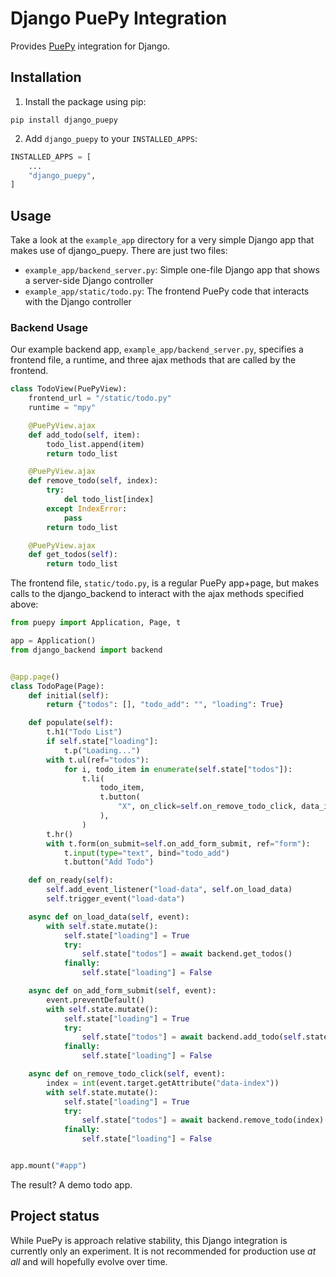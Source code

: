 # Django PuePy Integration

Provides [PuePy](https://puepy.dev) integration for Django.

## Installation

1. Install the package using pip:

```
pip install django_puepy
```

2. Add `django_puepy` to your `INSTALLED_APPS`:

```python
INSTALLED_APPS = [
    ...
    "django_puepy",
]
```

## Usage

Take a look at the `example_app` directory for a very simple Django app that makes use of django_puepy. There are just two files:

- `example_app/backend_server.py`: Simple one-file Django app that shows a server-side Django controller
- `example_app/static/todo.py`: The frontend PuePy code that interacts with the Django controller

### Backend Usage

Our example backend app, `example_app/backend_server.py`, specifies a frontend file, a runtime, and three ajax methods that are called by the frontend.

```python
class TodoView(PuePyView):
    frontend_url = "/static/todo.py"
    runtime = "mpy"

    @PuePyView.ajax
    def add_todo(self, item):
        todo_list.append(item)
        return todo_list

    @PuePyView.ajax
    def remove_todo(self, index):
        try:
            del todo_list[index]
        except IndexError:
            pass
        return todo_list

    @PuePyView.ajax
    def get_todos(self):
        return todo_list
```

The frontend file, `static/todo.py`, is a regular PuePy app+page, but makes calls to the django_backend to interact with the ajax methods specified above:

```python
from puepy import Application, Page, t

app = Application()
from django_backend import backend


@app.page()
class TodoPage(Page):
    def initial(self):
        return {"todos": [], "todo_add": "", "loading": True}

    def populate(self):
        t.h1("Todo List")
        if self.state["loading"]:
            t.p("Loading...")
        with t.ul(ref="todos"):
            for i, todo_item in enumerate(self.state["todos"]):
                t.li(
                    todo_item,
                    t.button(
                        "X", on_click=self.on_remove_todo_click, data_index=str(i)
                    ),
                )
        t.hr()
        with t.form(on_submit=self.on_add_form_submit, ref="form"):
            t.input(type="text", bind="todo_add")
            t.button("Add Todo")

    def on_ready(self):
        self.add_event_listener("load-data", self.on_load_data)
        self.trigger_event("load-data")

    async def on_load_data(self, event):
        with self.state.mutate():
            self.state["loading"] = True
            try:
                self.state["todos"] = await backend.get_todos()
            finally:
                self.state["loading"] = False

    async def on_add_form_submit(self, event):
        event.preventDefault()
        with self.state.mutate():
            self.state["loading"] = True
            try:
                self.state["todos"] = await backend.add_todo(self.state["todo_add"])
            finally:
                self.state["loading"] = False

    async def on_remove_todo_click(self, event):
        index = int(event.target.getAttribute("data-index"))
        with self.state.mutate():
            self.state["loading"] = True
            try:
                self.state["todos"] = await backend.remove_todo(index)
            finally:
                self.state["loading"] = False


app.mount("#app")
```

The result? A demo todo app.

## Project status

While PuePy is approach relative stability, this Django integration is currently only an experiment. It is not recommended for production use *at all* and will hopefully evolve over time.


